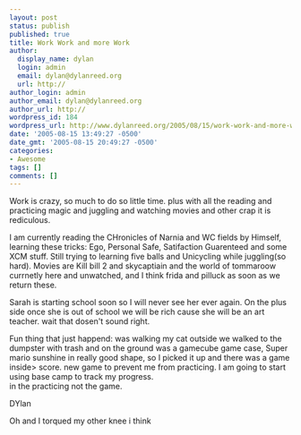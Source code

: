 ```yaml
---
layout: post
status: publish
published: true
title: Work Work and more Work
author:
  display_name: dylan
  login: admin
  email: dylan@dylanreed.org
  url: http://
author_login: admin
author_email: dylan@dylanreed.org
author_url: http://
wordpress_id: 184
wordpress_url: http://www.dylanreed.org/2005/08/15/work-work-and-more-work/
date: '2005-08-15 13:49:27 -0500'
date_gmt: '2005-08-15 20:49:27 -0500'
categories:
- Awesome
tags: []
comments: []
---
```

<p>Work is crazy, so much to do so little time. plus with all the reading and practicing magic and juggling and watching movies and other crap it is rediculous.</p>
<p>I am currently reading the CHronicles of Narnia and WC fields by Himself, learning these tricks: Ego, Personal Safe, Satifaction Guarenteed and some XCM stuff. Still trying to learning five balls and Unicycling while juggling(so hard). Movies are Kill bill 2 and skycaptiain and the world of tommaroow currnetly here and unwatched, and I think frida and pilluck as soon as we return these.</p>
<p>Sarah is starting school soon so I will never see her ever again. On the plus side once she is out of school we will be rich cause she will be an art teacher. wait that dosen't sound right.</p>
<p>Fun thing that just happend: was walking my cat outside we walked to the dumpster with trash and on the ground was a gamecube game case, Super mario sunshine in really good shape, so I picked it up and there was a game inside> score. new game to prevent me from practicing. I am going to start using base camp to track my progress.<br />
in the practicing not the game.</p>
<p>DYlan</p>
<p>Oh and I torqued my other knee i think</p>
